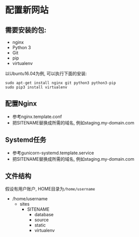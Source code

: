 配置新网站
========

## 需要安装的包:

* nginx
* Python 3
* Git
* pip
* virtualenv

以Ubuntu16.04为例, 可以执行下面的安装:
```shell
sudo apt-get install nginx git python3 python3-pip
sudo pip3 install virtualenv
```

## 配置Nginx

* 参考nginx.template.conf
* 把SITENAME替换成所需的域名, 例如staging.my-domain.com

## Systemd任务

* 参考gunicorn-systemd.template.service
* 把SITENAME替换成所需的域名, 例如staging.my-domain.com

## 文件结构

假设有用户账户, HOME目录为`/home/username`

- /home/username
  - sites
    - SITENAME
        - database
        - source
        - static
        - virtualenv
